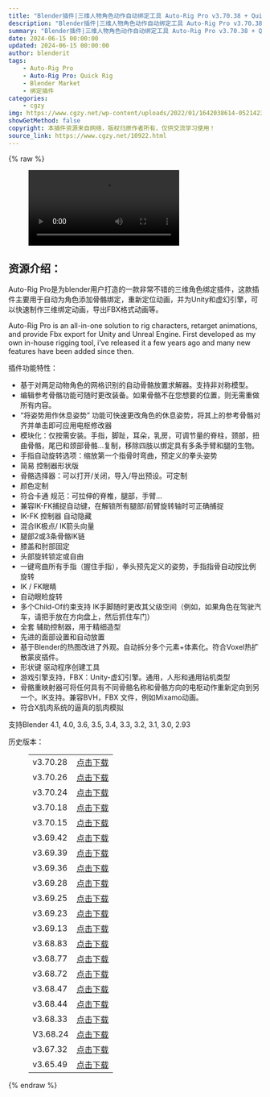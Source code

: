 ```yaml
---
title: "Blender插件|三维人物角色动作自动绑定工具 Auto-Rig Pro v3.70.38 + Quick Rig v1.26.29"
description: "Blender插件|三维人物角色动作自动绑定工具 Auto-Rig Pro v3.70.38 + Quick Rig v1.26.29"
summary: "Blender插件|三维人物角色动作自动绑定工具 Auto-Rig Pro v3.70.38 + Quick Rig v1.26.29"
date: 2024-06-15 00:00:00
updated: 2024-06-15 00:00:00
author: blenderit
tags: 
    - Auto-Rig Pro
    - Auto-Rig Pro: Quick Rig
    - Blender Market
    - 绑定插件
categories:
    - cgzy
img: https://www.cgzy.net/wp-content/uploads/2022/01/1642038614-052142374537860.jpg
showGetMethod: false
copyright: 本插件资源来自网络，版权归原作者所有，仅供交流学习使用！
source_link: https://www.cgzy.net/10922.html
---
```


{% raw %}
<figure class="wp-block-video aligncenter"><video controls src="https://cloud.video.taobao.com/play/u/195004553/p/1/e/6/t/1/344756557523.mp4"></video></figure><div class="wp-block-pandastudio-title"><div class="title_style_01"><h2 id="h2-0">资源介绍：</h2></div></div><p class="is-style-text-indent-2em">Auto-Rig Pro是为blender用户打造的一款非常不错的三维角色绑定插件，这款插件主要用于自动为角色添加骨骼绑定，重新定位动画，并为Unity和虚幻引擎，可以快速制作三维绑定动画，导出FBX格式动画等。</p><p>Auto-Rig Pro is an all-in-one solution to rig characters, retarget animations, and provide Fbx export for Unity and Unreal Engine. First developed as my own in-house rigging tool, i’ve released it a few years ago and many new features have been added since then.</p><div class="wp-block-pandastudio-title"><div class="title_style_01"><p>插件功能特性：</p></div></div><ul>
<li>基于对两足动物角色的网格识别的自动骨骼放置求解器。支持非对称模型。</li>



<li>编辑参考骨骼功能可随时更改装备。如果骨骼不在您想要的位置，则无需重做所有内容。</li>



<li>“将姿势用作休息姿势” 功能可快速更改角色的休息姿势，将其上的参考骨骼对齐并单击即可应用电枢修改器</li>



<li>模块化：仅按需安装。手指，脚趾，耳朵，乳房，可调节量的脊柱，颈部，扭曲骨骼，尾巴和颈部骨骼…复制，移除四肢以绑定具有多条手臂和腿的生物。</li>



<li>手指自动旋转选项：缩放第一个指骨时弯曲，预定义的拳头姿势</li>



<li>简易 控制器形状版</li>



<li>骨骼选择器：可以打开/关闭，导入/导出预设。可定制</li>



<li>颜色定制</li>



<li>符合卡通 规范：可拉伸的脊椎，腿部，手臂…</li>



<li>兼容IK-FK捕捉自动键，在解锁所有腿部/前臂旋转轴时可正确捕捉</li>



<li>IK-FK 控制器 自动隐藏</li>



<li>混合IK极点/ IK箭头向量</li>



<li>腿部2或3条骨骼IK链</li>



<li>膝盖和肘部固定</li>



<li>头部旋转锁定或自由</li>



<li>一键弯曲所有手指（握住手指），拳头预先定义的姿势，手指指骨自动按比例旋转</li>



<li>IK / FK眼睛</li>



<li>自动眼睑旋转</li>



<li>多个Child-Of约束支持 IK手脚随时更改其父级空间（例如，如果角色在驾驶汽车，请把手放在方向盘上，然后抓住车门）</li>



<li>全套 辅助控制器，用于精细造型</li>



<li>先进的面部设置和自动放置</li>



<li>基于Blender的热图改进了外观。自动拆分多个元素+体素化。符合Voxel热扩散蒙皮插件。</li>



<li>形状键 驱动程序创建工具</li>



<li>游戏引擎支持，FBX：Unity-虚幻引擎。通用，人形和通用钻机类型</li>



<li>骨骼重映射器可将任何具有不同骨骼名称和骨骼方向的电枢动作重新定向到另一个。IK支持。兼容BVH，FBX 文件，例如Mixamo动画。</li>



<li>符合X肌肉系统的逼真的肌肉模拟</li>
</ul><div class="wp-block-pandastudio-tips"><div class="tip success "><p>支持Blender 4.1, 4.0, 3.6, 3.5, 3.4, 3.3, 3.2, 3.1, 3.0, 2.93</p>
</div></div><div class="wp-block-pandastudio-title"><div class="title_style_01"><p>历史版本：</p></div></div><figure class="wp-block-table has-medium-font-size"><table><tbody><tr><td>v3.70.28</td><td><a href="https://www.cgzy.net/go?_=96896c3257aHR0cHM6Ly9wYW4uYmFpZHUuY29tL3MvMWpiNEFtMUNDRHA0V2QtSmpYa1dTV2c%2FcHdkPWNwZHE%3D" target="_blank">点击下载</a></td></tr><tr><td>v3.70.26</td><td><a href="https://www.cgzy.net/go?_=29c14f7bf3aHR0cHM6Ly9wYW4uYmFpZHUuY29tL3MvMU1PdVRHTzB0TEtsaUxKa2xWYzlEWWc%2FcHdkPXRmYXY%3D" target="_blank">点击下载</a></td></tr><tr><td>v3.70.24</td><td><a href="https://www.cgzy.net/go?_=a659ceec6baHR0cHM6Ly9wYW4uYmFpZHUuY29tL3MvMUJyYmtDbURxbEZMQ3VtQjNrejF5VGc%2FcHdkPXducms%3D" target="_blank">点击下载</a></td></tr><tr><td>v3.70.18</td><td><a href="https://www.cgzy.net/go?_=32d3968318aHR0cHM6Ly9wYW4uYmFpZHUuY29tL3MvMWJfdnQ3cHhMcTdaZ1NXeWs5MjZrMWc%2FcHdkPXd2c2Y%3D" target="_blank">点击下载</a></td></tr><tr><td>v3.70.15</td><td><a href="https://www.cgzy.net/go?_=279ae4ad67aHR0cHM6Ly9wYW4uYmFpZHUuY29tL3MvMTNJRzRKLUxXVEt0YVRuNHd4R1F0VEE%2FcHdkPXY2bzg%3D" target="_blank">点击下载</a></td></tr><tr><td>v3.69.42</td><td><a href="https://www.cgzy.net/go?_=f3f3e4d4e4aHR0cHM6Ly9wYW4uYmFpZHUuY29tL3MvMU9ubUtlUldUcVRnUENpQnRmVjJMcEE%2FcHdkPTlseWQ%3D" target="_blank">点击下载</a></td></tr><tr><td>v3.69.39</td><td><a href="https://www.cgzy.net/go?_=38a9bef0a3aHR0cHM6Ly9wYW4uYmFpZHUuY29tL3MvMVN6YlpBcktDeWtzcjlNLU9kazRBYXc%2FcHdkPTRjMWc%3D" target="_blank">点击下载</a></td></tr><tr><td>v3.69.36</td><td><a href="https://www.cgzy.net/go?_=c50060ac19aHR0cHM6Ly9wYW4uYmFpZHUuY29tL3MvMWNLSWxXMElQbFBEMlZ3clZPTWszcWc%2FcHdkPXRzZG0%3D" target="_blank">点击下载</a></td></tr><tr><td>v3.69.28</td><td><a href="https://www.cgzy.net/go?_=01e5d296c3aHR0cHM6Ly9wYW4uYmFpZHUuY29tL3MvMXpVQ2R1dEc5WnJsQlRoQ0txU3ZtclE%2FcHdkPWtxb2c%3D" target="_blank">点击下载</a></td></tr><tr><td>v3.69.25</td><td><a href="https://www.cgzy.net/go?_=73418d98a0aHR0cHM6Ly9wYW4uYmFpZHUuY29tL3MvMXN3SHpTRDZGVTdqY3JRUEhfbXQ3SXc%2FcHdkPWl3NWM%3D" target="_blank">点击下载</a></td></tr><tr><td>v3.69.23</td><td><a href="https://www.cgzy.net/go?_=ba8297f090aHR0cHM6Ly9wYW4uYmFpZHUuY29tL3MvMU9XT2hZX195RmhkRVlYY3pwMkJYMkE%2FcHdkPTZ1ZXU%3D" target="_blank">点击下载</a></td></tr><tr><td>v3.69.13</td><td><a href="https://www.cgzy.net/go?_=4c9a96aa61aHR0cHM6Ly9wYW4uYmFpZHUuY29tL3MvMWtuTDV6ZXJVRDBrT0NjakE0R0kxNkE%2FcHdkPW52NnE%3D" target="_blank">点击下载</a></td></tr><tr><td>v3.68.83</td><td><a href="https://www.cgzy.net/go?_=369840f055aHR0cHM6Ly9wYW4uYmFpZHUuY29tL3MvMVlOWlJPZnU1MTdDNTc3Tm9WdnNaTFE%2FcHdkPWE4aXQ%3D" target="_blank">点击下载</a></td></tr><tr><td>v3.68.77</td><td><a href="https://www.cgzy.net/go?_=7c83209e35aHR0cHM6Ly9wYW4uYmFpZHUuY29tL3MvMUFTcjhhaGlJSU11OExJMFAwSy1rTkE%2FcHdkPTJwZm8%3D" target="_blank">点击下载</a></td></tr><tr><td>v3.68.72</td><td><a href="https://www.cgzy.net/go?_=cc2558ac02aHR0cHM6Ly9wYW4uYmFpZHUuY29tL3MvMTQ1UHROa1NQbS1lSUt5VDNpS1hITFE%2FcHdkPTdsY24%3D" target="_blank">点击下载</a></td></tr><tr><td>v3.68.47</td><td><a href="https://www.cgzy.net/go?_=db4997eb49aHR0cHM6Ly9wYW4uYmFpZHUuY29tL3MvMWZWRktJR3hMRXN2N0U4NWFQLTFuZEE%2FcHdkPTloNWc%3D" target="_blank">点击下载</a></td></tr><tr><td>v3.68.44</td><td><a href="https://www.cgzy.net/go?_=5fc8bafbf6aHR0cHM6Ly9wYW4uYmFpZHUuY29tL3MvMVJRZGk5MzJMZXFCUkh2RHFoRVhhOUE%2FcHdkPWNnZmY%3D" target="_blank" rel="noreferrer noopener">点击下载</a></td></tr><tr><td>v3.68.33</td><td><a href="https://www.cgzy.net/go?_=b82dc560b6aHR0cHM6Ly9wYW4uYmFpZHUuY29tL3MvMWp4dnc4bUoweGNvenJPUzRwT28zY1E%2FcHdkPXBxazQ%3D" target="_blank" rel="noreferrer noopener">点击下载</a></td></tr><tr><td>V3.68.24</td><td><a href="https://www.cgzy.net/go?_=47eaa81954aHR0cHM6Ly9wYW4uYmFpZHUuY29tL3MvMXhVQWpKbDM3Sm5rVHJ4THAyb096dGc%2FcHdkPWNkN2c%3D" target="_blank" rel="noreferrer noopener">点击下载</a></td></tr><tr><td>v3.67.32</td><td><a href="https://www.cgzy.net/go?_=7e72588855aHR0cHM6Ly9wYW4uYmFpZHUuY29tL3MvMVZORVROT0Z3R1Z1ZGFDOGxPcTV3ZkE%2FcHdkPTh4cjE%3D" target="_blank" rel="noreferrer noopener">点击下载</a></td></tr><tr><td>v3.65.49</td><td><a href="https://www.cgzy.net/go?_=afaa519300aHR0cHM6Ly9wYW4uYmFpZHUuY29tL3MvMXRPY3RRZ1JHX3FjV2JlaHZQU05Ta1E%2FcHdkPTBrOW8%3D" target="_blank" rel="noreferrer noopener">点击下载</a></td></tr></tbody></table></figure>
<div style="display: none">cgzy</div>
{% endraw %}